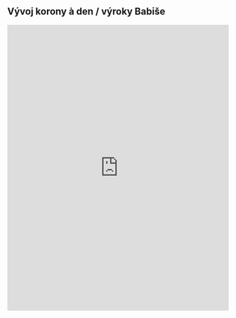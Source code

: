 ## Vývoj korony à den / výroky Babiše

<iframe src="https://cdn.knightlab.com/libs/storyline/latest/embed/index.html?dataURL=https%3A%2F%2Fdocs.google.com%2Fspreadsheets%2Fd%2F1JQB9jFKsk2-6_vO8yydtt_Uxn6nZUHleSvfnBsrnSCo%2Fedit%23gid%3D1048316215&amp;dataYCol=prirustkovypocetnakazenych&amp;dataXCol=datum&amp;dataDateFormat=%25Y-%25m-%25d&amp;chartDateFormat=%25d%2F%25m%2F%25y&amp;chartYLabel=p%C5%99%C3%ADrustek&amp;sliderCardTitleCol=title&amp;sliderCardTextCol=text" style="width:100%;height:650px;" frameborder="0" marginwidth="0" marginheight="0" vspace="0" hspace="0"></iframe>
